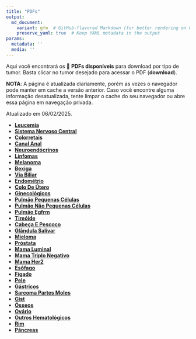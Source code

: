 ```yaml
---
title: "PDFs"
output: 
  md_document:
    variant: gfm  # GitHub-flavored Markdown (for better rendering on GitHub)
    preserve_yaml: true  # Keep YAML metadata in the output
params:
  metadata: ''
  media: ''
---
```


<script async src="https://scripts.simpleanalyticscdn.com/latest.js"></script>

Aqui você encontrará os 📝 **PDFs disponíveis** para download por tipo
de tumor. Basta clicar no tumor desejado para acessar o PDF
(**download**).

**NOTA**: A página é atualizada diariamente, porém as vezes o navegador
pode manter em cache a versão anterior. Caso você encontre alguma
informação desatualizada, tente limpar o cache do seu navegador ou abre
essa página em navegação privada.

Atualizado em 06/02/2025.

- [**Leucemia**](https://coeoralmeds-e768.restdb.io/media/67a4614cf63b804800106cb5?download=true)
- [**Sistema Nervoso
  Central**](https://coeoralmeds-e768.restdb.io/media/67a4614df63b804800106cb8?download=true)
- [**Colorretais**](https://coeoralmeds-e768.restdb.io/media/67a46150f63b804800106cbd?download=true)
- [**Canal
  Anal**](https://coeoralmeds-e768.restdb.io/media/67a46151f63b804800106cbf?download=true)
- [**Neuroendócrinos**](https://coeoralmeds-e768.restdb.io/media/67a46152f63b804800106cc1?download=true)
- [**Linfomas**](https://coeoralmeds-e768.restdb.io/media/67a46153f63b804800106cc3?download=true)
- [**Melanoma**](https://coeoralmeds-e768.restdb.io/media/67a46154f63b804800106cc5?download=true)
- [**Bexiga**](https://coeoralmeds-e768.restdb.io/media/67a46155f63b804800106cc7?download=true)
- [**Via
  Biliar**](https://coeoralmeds-e768.restdb.io/media/67a46156f63b804800106cc9?download=true)
- [**Endométrio**](https://coeoralmeds-e768.restdb.io/media/67a46157f63b804800106ccb?download=true)
- [**Colo De
  Útero**](https://coeoralmeds-e768.restdb.io/media/67a46158f63b804800106ccd?download=true)
- [**Ginecológicos**](https://coeoralmeds-e768.restdb.io/media/67a46159f63b804800106ccf?download=true)
- [**Pulmão Pequenas
  Células**](https://coeoralmeds-e768.restdb.io/media/67a4615af63b804800106cd1?download=true)
- [**Pulmão Não Pequenas
  Células**](https://coeoralmeds-e768.restdb.io/media/67a4615cf63b804800106cd3?download=true)
- [**Pulmão
  Egfrm**](https://coeoralmeds-e768.restdb.io/media/67a4615df63b804800106cd5?download=true)
- [**Tireóide**](https://coeoralmeds-e768.restdb.io/media/67a4615ff63b804800106cd9?download=true)
- [**Cabeça E
  Pescoço**](https://coeoralmeds-e768.restdb.io/media/67a46160f63b804800106cdb?download=true)
- [**Glândula
  Salivar**](https://coeoralmeds-e768.restdb.io/media/67a46161f63b804800106cdd?download=true)
- [**Mieloma**](https://coeoralmeds-e768.restdb.io/media/67a46162f63b804800106cdf?download=true)
- [**Próstata**](https://coeoralmeds-e768.restdb.io/media/67a46164f63b804800106ce1?download=true)
- [**Mama
  Luminal**](https://coeoralmeds-e768.restdb.io/media/67a46166f63b804800106ce5?download=true)
- [**Mama Triplo
  Negativo**](https://coeoralmeds-e768.restdb.io/media/67a46167f63b804800106ce7?download=true)
- [**Mama
  Her2**](https://coeoralmeds-e768.restdb.io/media/67a46168f63b804800106ce9?download=true)
- [**Esôfago**](https://coeoralmeds-e768.restdb.io/media/67a46169f63b804800106ceb?download=true)
- [**Fígado**](https://coeoralmeds-e768.restdb.io/media/67a4616bf63b804800106ced?download=true)
- [**Pele**](https://coeoralmeds-e768.restdb.io/media/67a4616cf63b804800106cef?download=true)
- [**Gástricos**](https://coeoralmeds-e768.restdb.io/media/67a4616df63b804800106cf1?download=true)
- [**Sarcoma Partes
  Moles**](https://coeoralmeds-e768.restdb.io/media/67a4616ef63b804800106cf3?download=true)
- [**Gist**](https://coeoralmeds-e768.restdb.io/media/67a4616ff63b804800106cf5?download=true)
- [**Ósseos**](https://coeoralmeds-e768.restdb.io/media/67a46170f63b804800106cf7?download=true)
- [**Ovário**](https://coeoralmeds-e768.restdb.io/media/67a46171f63b804800106cf9?download=true)
- [**Outros
  Hematológicos**](https://coeoralmeds-e768.restdb.io/media/67a46172f63b804800106cfb?download=true)
- [**Rim**](https://coeoralmeds-e768.restdb.io/media/67a46173f63b804800106cfd?download=true)
- [**Pâncreas**](https://coeoralmeds-e768.restdb.io/media/67a46175f63b804800106d02?download=true)
